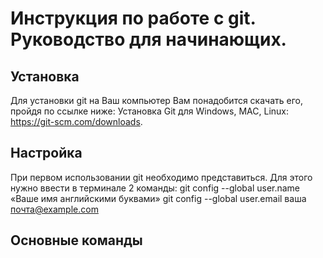 # Инструкция по работе с git. Руководство для начинающих. #

## Установка ##
Для установки git на Ваш компьютер Вам понадобится скачать его, пройдя по ссылке ниже:
Установка Git для Windows, MAC, Linux: https://git-scm.com/downloads.

## Настройка ##
При первом использовании git необходимо представиться.
Для этого нужно ввести в терминале 2 команды:
git config --global user.name «Ваше имя английскими буквами» git
config --global user.email ваша почта@example.com


## Основные команды ##